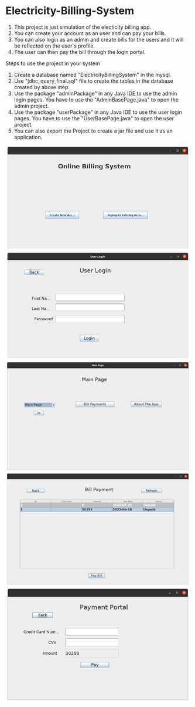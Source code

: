 # Electricity-Billing-System
1. This project is just simulation of the electicity billing app.
2. You can create your account as an user and can pay your bills.
3. You can also login as an admin and create bills for the users and it will be reflected on the user's profile.
4. The user can then pay the bill through the login portal.

Steps to use the project in your system
1. Create a database named "ElectricityBillingSystem" in the mysql.
2. Use "jdbc_query_final.sql" file to create the tables in the database created by above step.
3. Use the package "adminPackage" in any Java IDE to use the admin login pages. You have to use the "AdminBasePage.java" to open the admin project.
4. Use the package "userPackage" in any Java IDE to use the user login pages. You have to use the "UserBasePage.java" to open the user project.
5. You can also export the Project to create a jar file and use it as an application.

![First Page](https://github.com/ViplavMankar/Electricity-Billing-System/blob/master/Screenshot%20from%202022-01-03%2019-06-51.png?raw=true)
![Login Page](https://github.com/ViplavMankar/Electricity-Billing-System/blob/master/Screenshot%20from%202022-01-03%2019-22-48.png?raw=true)
![Main Page](https://github.com/ViplavMankar/Electricity-Billing-System/blob/master/Screenshot%20from%202022-01-03%2019-21-12.png?raw=true)
![Bills Page](https://github.com/ViplavMankar/Electricity-Billing-System/blob/master/Screenshot%20from%202022-01-03%2019-22-05.png?raw=true)
![Mock Payment Page](https://github.com/ViplavMankar/Electricity-Billing-System/blob/master/Screenshot%20from%202022-01-03%2019-22-09.png?raw=true)

